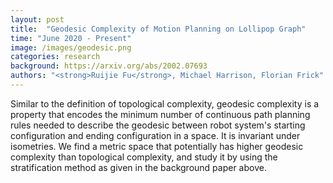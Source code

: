 ```yaml
---
layout: post
title:  "Geodesic Complexity of Motion Planning on Lollipop Graph"
time: "June 2020 - Present"
image: /images/geodesic.png
categories: research
background: https://arxiv.org/abs/2002.07693
authors: "<strong>Ruijie Fu</strong>, Michael Harrison, Florian Frick"
---
```

Similar to the definition of topological complexity, geodesic complexity is a property that encodes the minimum number of continuous path planning rules needed to describe the geodesic between robot system's starting configuration and ending configuration in a space. It is invariant under isometries. We find a metric space that potentially has higher geodesic complexity than topological complexity, and study it by using the stratification method as given in the background paper above.
